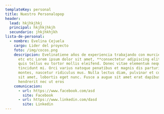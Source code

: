 ```yaml
---
templateKey: personal
title: Nuestro Personalopop
header:
  lead: hkjhkjhkj
  principal: hkjhkjhkjh
  secundario: jhkjhkhjkh
lista-de-personal:
  - nombre: Evelina Cejuela
    cargo: Lider del proyecto
    foto: /img/cocos.png
    descripcion: Evelinatiene años de experiencia trabajando con murcielagos y aves
      etc etc Lorem ipsum dolor sit amet, **consectetur adipiscing elit**. Nulla
      quis tellus eu tortor mollis eleifend. Donec vitae elementum neque, at
      tincidunt mi. Orci varius natoque penatibus et magnis dis parturient
      montes, nascetur ridiculus mus. Nulla lectus diam, pulvinar et consectetur
      sit amet, lobortis eget nunc. Fusce a augue sit amet erat dapibus
      hendrerit nec ut eros
    comunicacion:
      - url: https://www.facebook.com/asd
        site: Facebook
      - url: https://www.linkedin.com/dasd
        site: Linkedin
---
```

